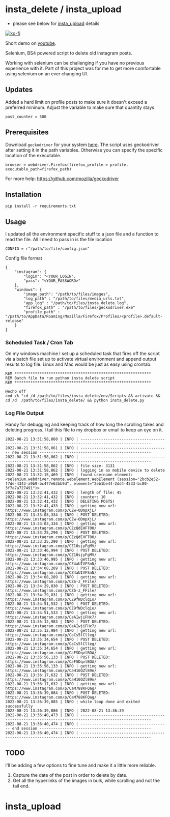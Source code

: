 # insta_delete / insta_upload

* please see below for [insta_upload](#upload) details
  
[![ko-fi](https://www.ko-fi.com/img/githubbutton_sm.svg)](https://ko-fi.com/L3L01HI5A)

 Short demo on [youtube](https://youtu.be/3YaTVtTsMgY).

Selenium, BS4 powered script to delete old instagram posts.

Working with selenium can be challenging if you have no previous experience with it. Part of this project was for me to get more comfortable using selenium on an ever changing UI. 

## Updates  
Added a hard limit on profile posts to make sure it doesn't exceed a preferred mininum. Adjust the variable to make sure that quantity stays.   
```
post_counter = 500
```


## Prerequisites

Download `geckodriver` for your system [here](https://github.com/mozilla/geckodriver/releases). The script uses geckodriver after setting it in the path variables. Otherwise you can specify the specific location of the executable. 


```
browser = webdriver.Firefox(firefox_profile = profile, executable_path=firefox_path)
```

For more help: https://github.com/mozilla/geckodriver


## Installation

    pip install -r requirements.txt

## Usage

I updated all the environment specific stuff to a json file and a function to read the file. All I need to pass in is the file location

    CONFIG = r"/path/to/file/config.json"


Config file format

    {
        "instagram": {
            "login": "<YOUR_LOGIN",
            "pass": "<YOUR_PASSWORD>"
        },
        "windows": {
            "image_path": "/path/to/files/images",
            "log_path" : "/path/to/files/media_urls.txt",
            "app_log" : "/path/to/files/insta_delete.log",
            "firefox_path" : "/path/to/files/geckodriver.exe"
            "profile_path" : "/path/to/AppData/Roaming/Mozilla/Firefox/Profiles/<profile>.default-release"
        }
    }

### Scheduled Task / Cron Tab
On my windows machine I set up a scheduled task that fires off the script via a batch file set up to activate virtual environment and append output results to log file. Linux and Mac would be just as easy using crontab.

    REM ************************************************************
    REM Batch file to run python insta_delete script
    REM ************************************************************

    @echo off
    cmd /k "cd /d /path/to/files/insta_delete/env/Scripts && activate && cd /d  /path/to/files/insta_delete/ && python insta_delete.py     

### Log File Output
Handy for debugging and keeping track of how long the scrolling takes and deleting progress. I tail this file to my dropbox or email to keep an eye on it.

    2022-08-21 13:31:58,860 | INFO | ----------------------------------------------------------------------------------------------------- 
    2022-08-21 13:31:58,861 | INFO | --------------------------------------- new session ------------------------------------------------- 
    2022-08-21 13:31:58,862 | INFO | ----------------------------------------------------------------------------------------------------- 
    2022-08-21 13:31:58,862 | INFO | file size: 3131
    2022-08-21 13:31:58,862 | INFO | logging in as mobile device to delete
    2022-08-21 13:32:15,469 | INFO | found username element: <selenium.webdriver.remote.webelement.WebElement (session="2bcb2e52-f7de-4343-a9b9-bc477e63bb9d", element="2eb1be44-2dd4-4533-bc80-3f7a7a727491")>
    2022-08-21 13:32:41,432 | INFO | length of file: 45
    2022-08-21 13:32:41,432 | INFO | counter: 10
    2022-08-21 13:32:41,432 | INFO | DELETING POSTS!
    2022-08-21 13:32:41,433 | INFO | getting new url: https://www.instagram.com/p/CZw-ODmpXjL/
    2022-08-21 13:33:03,334 | INFO | POST DELETED: https://www.instagram.com/p/CZw-ODmpXjL/
    2022-08-21 13:33:03,334 | INFO | getting new url: https://www.instagram.com/p/CZzQdEHFT00/
    2022-08-21 13:33:25,290 | INFO | POST DELETED: https://www.instagram.com/p/CZzQdEHFT00/
    2022-08-21 13:33:25,290 | INFO | getting new url: https://www.instagram.com/p/CZ10sjyFgMV/
    2022-08-21 13:33:46,994 | INFO | POST DELETED: https://www.instagram.com/p/CZ10sjyFgMV/
    2022-08-21 13:33:46,995 | INFO | getting new url: https://www.instagram.com/p/CZ4aUIVFSnN/
    2022-08-21 13:34:08,289 | INFO | POST DELETED: https://www.instagram.com/p/CZ4aUIVFSnN/
    2022-08-21 13:34:08,289 | INFO | getting new url: https://www.instagram.com/p/CZ6-z_FFile/
    2022-08-21 13:34:29,830 | INFO | POST DELETED: https://www.instagram.com/p/CZ6-z_FFile/
    2022-08-21 13:34:29,831 | INFO | getting new url: https://www.instagram.com/p/CZ9fNDclq1o/
    2022-08-21 13:34:51,532 | INFO | POST DELETED: https://www.instagram.com/p/CZ9fNDclq1o/
    2022-08-21 13:34:51,533 | INFO | getting new url: https://www.instagram.com/p/CaAIwjiFHx7/
    2022-08-21 13:35:12,983 | INFO | POST DELETED: https://www.instagram.com/p/CaAIwjiFHx7/
    2022-08-21 13:35:12,984 | INFO | getting new url: https://www.instagram.com/p/CaCs5lClleg/
    2022-08-21 13:35:34,654 | INFO | POST DELETED: https://www.instagram.com/p/CaCs5lClleg/
    2022-08-21 13:35:34,654 | INFO | getting new url: https://www.instagram.com/p/CaFSDqvlBOA/
    2022-08-21 13:35:56,133 | INFO | POST DELETED: https://www.instagram.com/p/CaFSDqvlBOA/
    2022-08-21 13:35:56,133 | INFO | getting new url: https://www.instagram.com/p/CaH16QZl89n/
    2022-08-21 13:36:17,632 | INFO | POST DELETED: https://www.instagram.com/p/CaH16QZl89n/
    2022-08-21 13:36:17,632 | INFO | getting new url: https://www.instagram.com/p/CaM788KFQag/
    2022-08-21 13:36:39,084 | INFO | POST DELETED: https://www.instagram.com/p/CaM788KFQag/
    2022-08-21 13:36:39,085 | INFO | while loop done and exited successfully
    2022-08-21 13:36:39,086 | INFO | 2022-08-21 13:36:39
    2022-08-21 13:36:40,473 | INFO | ----------------------------------------------------------------------------------------------------- 
    2022-08-21 13:36:40,474 | INFO | --------------------------------------- end session ------------------------------------------------- 
    2022-08-21 13:36:40,474 | INFO | ----------------------------------------------------------------------------------------------------- 


## TODO
I'll be adding a few options to fine tune and make it a little more reliable.
1. Capture the date of the post in order to delete by date.
2. Get all the hyperlinks of the images in bulk, while scrolling and not the tail end.

<a name="upload"></a>
# insta_upload
